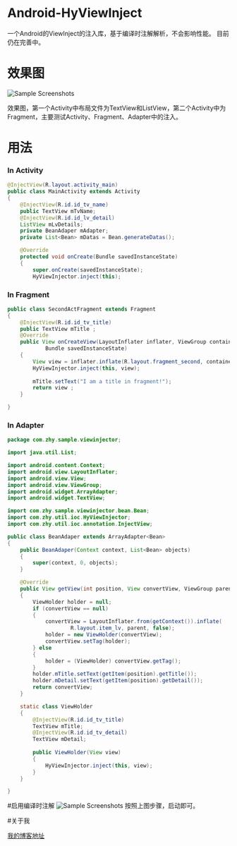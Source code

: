 # Android-HyViewInject
一个Android的ViewInject的注入库，基于编译时注解解析，不会影响性能。
目前仍在完善中。

# 效果图

![Sample Screenshots][1]

效果图，第一个Activity中布局文件为TextView和ListView，第二个Activity中为
Fragment，主要测试Activity、Fragment、Adapter中的注入。

# 用法

### In Activity

```java
@InjectView(R.layout.activity_main)
public class MainActivity extends Activity
{
	@InjectView(R.id.id_tv_name)
	public TextView mTvName;
	@InjectView(R.id.id_lv_detail)
	ListView mLvDetails;
	private BeanAdaper mAdapter;
	private List<Bean> mDatas = Bean.generateDatas();

	@Override
	protected void onCreate(Bundle savedInstanceState)
	{
		super.onCreate(savedInstanceState);
		HyViewInjector.inject(this);

```

### In Fragment

```java
public class SecondActFragment extends Fragment
{
	@InjectView(R.id.id_tv_title)
	public TextView mTitle ; 
	@Override
	public View onCreateView(LayoutInflater inflater, ViewGroup container,
			Bundle savedInstanceState)
	{
		View view = inflater.inflate(R.layout.fragment_second, container , false);
		HyViewInjector.inject(this, view);
		
		mTitle.setText("I am a title in fragment!");
		return view ; 
	}

}
```



### In Adapter

```java
package com.zhy.sample.viewinjector;

import java.util.List;

import android.content.Context;
import android.view.LayoutInflater;
import android.view.View;
import android.view.ViewGroup;
import android.widget.ArrayAdapter;
import android.widget.TextView;

import com.zhy.sample.viewinjector.bean.Bean;
import com.zhy.util.ioc.HyViewInjector;
import com.zhy.util.ioc.annotation.InjectView;

public class BeanAdaper extends ArrayAdapter<Bean>
{
	public BeanAdaper(Context context, List<Bean> objects)
	{
		super(context, 0, objects);
	}

	@Override
	public View getView(int position, View convertView, ViewGroup parent)
	{
		ViewHolder holder = null;
		if (convertView == null)
		{
			convertView = LayoutInflater.from(getContext()).inflate(
					R.layout.item_lv, parent, false);
			holder = new ViewHolder(convertView);
			convertView.setTag(holder);
		} else
		{
			holder = (ViewHolder) convertView.getTag();
		}
		holder.mTitle.setText(getItem(position).getTitle());
		holder.mDetail.setText(getItem(position).getDetail());
		return convertView;
	}

	static class ViewHolder
	{
		@InjectView(R.id.id_tv_title)
		TextView mTitle;
		@InjectView(R.id.id_tv_detail)
		TextView mDetail;
		
		public ViewHolder(View view)
		{
			HyViewInjector.inject(this, view);
		}
	}

}

```

#启用编译时注解
![Sample Screenshots][2]
按照上图步骤，启动即可。

#关于我

[我的博客地址][3]

[1]: https://github.com/hongyangAndroid/Android-HyViewInject/blob/master/sample_zhy_viewInjector/screen_shot.gif
[2]: https://github.com/hongyangAndroid/Android-HyViewInject/blob/master/sample_zhy_viewInjector/enbled.gif
[3]: http://blog.csdn.net/lmj623565791
